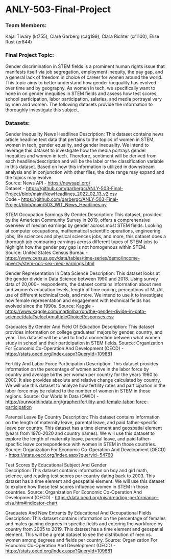 # ANLY-503-Final-Project

### Team Members:
Kajal Tiwary (kt755), Clare Garberg (cag199), Clara Richter (cr1100), Elise Rust (er844) 

### Final Project Topic:
Gender discrimination in STEM fields is a prominent human rights issue that manifests itself via job segregation, employment inequity, the pay gap, and a general lack of freedom in choice of career for women around the world. This topic aims to better understand how gender inequality has evolved over time and by geography. As women in tech, we specifically want to hone in on gender inequities in STEM fields and assess how test scores, school participation, labor participation, salaries, and media portrayal vary by men and women. The following datasets provide the information to thoroughly investigate this subject.  

### Datasets:
Gender Inequality News Headlines 
Description: This dataset contains news article headline text data that pertains to the topics of women in STEM, women in tech, gender equality, and gender inequality. We intend to leverage this dataset to investigate how the media portrays gender inequities and women in tech. Therefore, sentiment will be derived from each headline/description and will be the label or the classification variable in this dataset. Based on how this information is utilized in downstream analysis and in conjunction with other files, the date range may expand and the topics may evolve. <br />
Source: News API - https://newsapi.org/ <br /> 
Dataset - https://github.com/garbergc/ANLY-503-Final-Project/blob/main/NewHeadlines_2022_02_13_v2.csv <br />
Code - https://github.com/garbergc/ANLY-503-Final-Project/blob/main/503_WIT_News_Headlines.py <br />

STEM Occupation Earnings By Gender 
Description:
This dataset, provided by the American Community Survey in 2019, offers a comprehensive overview of median earnings by gender across most STEM fields. Looking at computer occupations, mathematical scientific operations, engineering jobs, life sciences and physical sciences jobs, and more, this dataset does a thorough job comparing earnings across different types of STEM jobs to highlight how the gender pay gap is not homogenous within STEM. <br />
Source: United States Census Bureau - https://www.census.gov/data/tables/time-series/demo/income-poverty/stem-occ-sex-med-earnings.html <br />

Gender Representation In Data Science 
Description: 
This dataset looks at the gender divide in Data Science between 1990 and 2018. Using survey data of 20,000+ respondents, the dataset contains information about men and women’s education levels, length of time coding, perceptions of ML/AI, use of different technical tools, and more. We intend to use it to investigate how female representation and engagement with technical fields has evolved since the 1990s.
Source: Kaggle - https://www.kaggle.com/martinlbarron/the-gender-divide-in-data-science/data?select=multipleChoiceResponses.csv

Graduates By Gender And Field Of Education
Description: 
This dataset provides information on college graduates’ majors by gender, country, and year. This dataset will be used to find a connection between what women study in school and their participation in STEM fields.
Source: Organization For Economic Co-Operation And Development (OECD) - https://stats.oecd.org/Index.aspx?QueryId=109881

Fertility And Labor Force Participation
Description:
This dataset provides information on the percentage of women active in the labor force by country and average births per woman per country for the years 1960 to 2000. It also provides absolute and relative change calculated by country. We will use this dataset to analyze how fertility rates and participation in the labor force may be related to the number of women in STEM in those regions.
Source: Our World In Data (OWID) - https://ourworldindata.org/grapher/fertility-and-female-labor-force-participation

Parental Leave By Country 
Description:
This dataset contains information on the length of maternity leave, parental leave, and paid father-specific leave per country. This dataset has a time element and geospatial element (years from 1970-2020 and country names). We will use this dataset to explore the length of maternity leave, parental leave, and paid father-specific leave correspondence with women in STEM in those countries.
Source: Organization For Economic Co-Operation And Development (OECD) - https://stats.oecd.org/index.aspx?queryid=54760

Test Scores By Educational Subject And Gender  
Description: This dataset contains information on boy and girl math, science, and reading test scores per country dating back to 2003. This dataset has a time element and geospatial element. We will use this dataset to explore how these test scores influence women in STEM in those countries.
Source: Organization For Economic Co-Operation And Development (OECD) - https://data.oecd.org/pisa/reading-performance-pisa.htm#indicator-chart

Graduates And New Entrants By Educational And Occupational Fields  
Description: This dataset contains information on the percentage of females and males gaining degrees in specific fields and entering the workforce by country from 2005 to 2019. This dataset has a time element and geospatial element. This will be a great dataset to see the distribution of men vs. women among degrees and fields per country. 
Source: Organization For Economic Co-Operation And Development (OECD) - https://stats.oecd.org/Index.aspx?QueryId=109881
